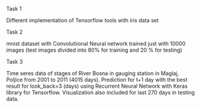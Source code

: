 Task 1

Different implementation of Tensorflow tools with iris data set

Task 2

mnist dataset with Convolutiional Neural network trained just with 10000 images (test images divided into 80% for training and 20 % for testing)

Task 3

Time seres data of stages of River Bosna in gauging station in Maglaj, Poljice from 2001 to 2011 (4015 days).
Prediction for t+1 day with the best result for look_back=3 (days) using Recurrent Neural Network with Keras library for Tensorflow. Visualization also included for last 270 days in testing data. 
